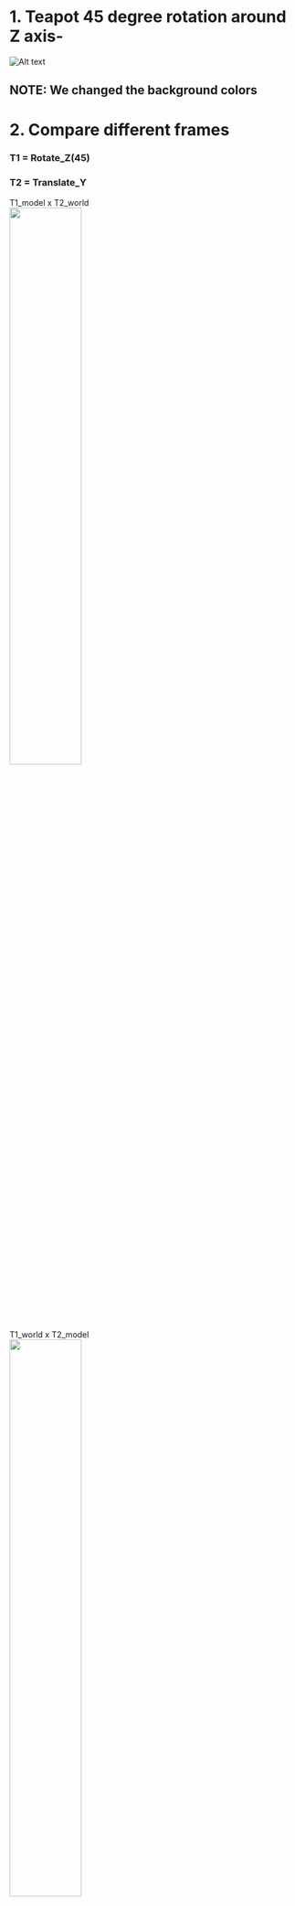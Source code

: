 # 1. Teapot 45 degree rotation around Z axis-   

![Alt text](./1_c_rot45.png) 

## NOTE: We changed the background colors
# 2.  Compare different frames  
### T1 = Rotate_Z(45) 
### T2 = Translate_Y

T1_model x T2_world  
<img src=./2a.jpeg width=50%>  
  
T1_world x T2_model  
<img src=./2b.jpeg width=50%> 

# 3. Face normals, vertex normals and bounding box 
  
![Alt text](./normals.png) 

# 4. Compare the orthographic projection vs. the perspective projection  
<img src=./4a.jpeg width=50%>  
<img src=./4b.jpeg width=50%> 

# 5. Perspective projection - Difference between changing the zoom and moving closer or farther from the model  
<img src=./5a.jpeg width=50%> 
<img src=./5b.jpeg width=50%> 

# 6. Compare camera rotations
- ### Rotation of the camera in the camera frame around the y (up) axis:   
<img src=./6a.jpeg width=50%>   
- ### Rotation of the camera in the world frame around the y (up) axis:   
<img src=./6b.jpeg width=50%> 
  
# 7. Camera position is at (300, 300, 300)  
<img src=./7.jpeg width=50%>   

# 8. Multiple models and cameras on screen  
<img src=./8a.jpeg width=50%>   
<img src=./8b.jpeg width=50%> 
  
# 9. Resizing the window  
<img src=./9a.jpeg width=50%>  
<img src=./9b.jpeg width=50%>  
  
# 10. Showing as much of your GUI as possible
<img src=./10.jpeg width=50%>  

As we can see in the screenshot, there is a window for each model\camera transformation (local/world).  
Also, we have *Camera control panel* and *Model control panel*.  
Each panel is use for changing active model/camera and to set other model/camera unique features.  

# 11. More GUI and fetures  
We added camera control through keyboard clicks.  
**W** - move camera closer to model (change Z value in CameraEye)  
**S** - move camera further from the model (change Z value in CameraEye)
**A** - move camera left (change X value in CameraEye)  
**D** - move camera right (change X value in CameraEye)    
**Q** - move camera up (change Y value in CameraEye)  
**E** - move camera down (change Y value in CameraEye)    

**Mouse wheel** - Zoom in/out 
  
**Mouse right click and move pointer** - changing CameraAt using mouse.